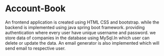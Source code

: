 # Account-Book
An frontend application is created using HTML CSS and bootstrap. 
while the backend is implemented using java spring boot framework. 
providing authentication where every user have unique username and password.
we store data of companies in the database using MySql.In which user can delete or update the data.
An email generator is also implemented which will send email to respective user.
